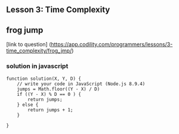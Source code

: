 ## Lesson 3: Time Complexity
## frog jump
[link to question] (https://app.codility.com/programmers/lessons/3-time_complexity/frog_jmp/)

### solution in javascript
```
function solution(X, Y, D) {
    // write your code in JavaScript (Node.js 8.9.4)
    jumps = Math.floor((Y - X) / D)
    if ((Y - X) % D == 0 ) {
        return jumps;
    } else {
        return jumps + 1;
    }
   
}

```
